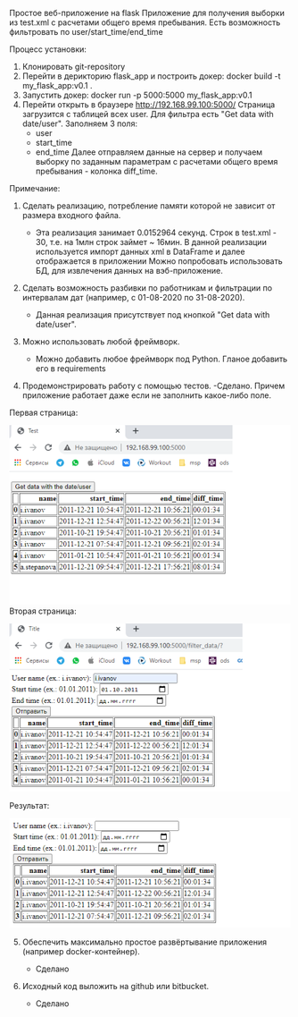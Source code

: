 Простое веб-приложение на flask
Приложение для получения выборки из test.xml с расчетами общего время пребывания.
Есть возможность фильтровать по user/start_time/end_time

Процесс установки:
1) Клонировать git-repository
2) Перейти в дерикторию flask_app и построить докер: docker build -t my_flask_app:v0.1 .
3) Запустить докер: docker run -p 5000:5000 my_flask_app:v0.1
4) Перейти открыть в браузере http://192.168.99.100:5000/
Страница загрузится с таблицей всех user. Для фильтра есть "Get data with date/user". 
Заполняем 3 поля:
	- user
	- start_time
	- end_time
Далее отправляем данные на сервер и получаем выборку по заданным параметрам с расчетами общего время пребывания - колонка diff_time.

Примечание:
1) Сделать реализацию, потребление памяти которой не зависит от размера входного файла.
	- Эта реализация занимает 0.0152964 секунд. Строк в test.xml - 30, т.е. на 1млн строк займет ~ 16мин. В данной реализации используется импорт данных xml в DataFrame и далее отображается в приложении Можно попробовать использовать БД, для извлечения данных на вэб-приложение.

2) Сделать возможность разбивки по работникам и фильтрации по интервалам дат (например, с 01-08-2020
по 31-08-2020).
	- Данная реализация присутствует под кнопкой "Get data with date/user". 

3) Можно использовать любой фреймворк.
	- Можно добавить любое фреймворк под Python. Гланое добавить его в requirements

4) Продемонстрировать работу с помощью тестов.
	-Сделано. Причем приложение работает даже если не заполнить какое-либо поле.

Первая страница:

![alt text](https://github.com/navalnii/scraper/blob/master/test.bmp?raw=true)
Вторая страница:

![alt text](https://github.com/navalnii/scraper/blob/master/1.bmp?raw=true)

Результат:

![alt text](https://github.com/navalnii/scraper/blob/master/2.bmp?raw=true)

5) Обеспечить максимально простое развёртывание приложения (например docker-контейнер).
	- Сделано

6) Исходный код выложить на github или bitbucket.
	- Сделано
